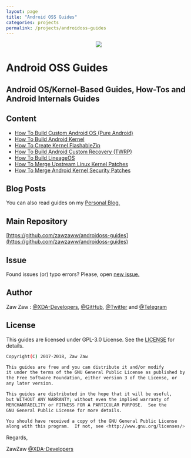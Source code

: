 ```yaml
---
layout: page
title: "Android OSS Guides"
categories: projects
permalink: /projects/androidoss-guides
---
```


<p align="center">
 <img src="https://s20.postimg.cc/70n6ckm5p/android-os-logo-grey.jpg" />
</p>

# Android OSS Guides
## Android OS/Kernel-Based Guides, How-Tos and Android Internals Guides

## Content
- [How To Build Custom Android OS (Pure Android)](https://github.com/zawzaww/androidoss-guides/blob/android/guides/Building-Custom-Android-OS.md)
- [How To Build Android Kernel](https://github.com/zawzaww/androidoss-guides/blob/android/guides/Building-Android-Kernel.md)
- [How To Create Kernel FlashableZip](https://github.com/zawzaww/androidoss-guides/blob/android/guides/Creating-Kernel-FlashableZip.md)
- [How To Build Android Custom Recovery (TWRP)](https://github.com/zawzaww/androidoss-guides/blob/android/guides/Building-TWRP-Recovery.md)
- [How To Build LineageOS](https://github.com/zawzaww/androidoss-guides/blob/android/guides/Building-LineageOS.md)
- [How To Merge Upstream Linux Kernel Patches](https://github.com/zawzaww/androidoss-guides/blob/android/guides/Merging-Upstream-Linux-Kernel-Patches.md)
- [How To Merge Android Kernel Security Patches](https://github.com/zawzaww/androidoss-guides/blob/android/guides/Merging-Kernel-Security-Patches.md)

## Blog Posts
You can also read guides on my [Personal Blog.](https://medium.com/zawzaww/tagged/how-to)

## Main Repository
[https://github.com/zawzaww/androidoss-guides](https://github.com/zawzaww/androidoss-guides)

## Issue
Found issues (or) typo errors? 
Please, open [new issue.](https://github.com/zawzaww/androidoss-guides/issues/new)

## Author
Zaw Zaw : [@XDA-Developers](https://forum.xda-developers.com/member.php?u=7581611), [@GitHub](https://github.com/zawzaww), [@Twitter](https://twitter.com/zawzawwme) and [@Telegram](https://t.me/zawzaww)

## License
This guides are licensed under GPL-3.0 License. See the [LICENSE](https://github.com/zawzaww/android-articles/blob/android/LICENSE) for details.

```bash
Copyright(C) 2017-2018, Zaw Zaw

This guides are free and you can distribute it and/or modify
it under the terms of the GNU General Public License as published by
the Free Software Foundation, either version 3 of the License, or 
any later version.

This guides are distributed in the hope that it will be useful,
but WITHOUT ANY WARRANTY; without even the implied warranty of
MERCHANTABILITY or FITNESS FOR A PARTICULAR PURPOSE.  See the
GNU General Public License for more details.

You should have received a copy of the GNU General Public License
along with this program.  If not, see <http://www.gnu.org/licenses/>
```

Regards,

ZawZaw [@XDA-Developers](https://forum.xda-developers.com/member.php?u=7581611)
